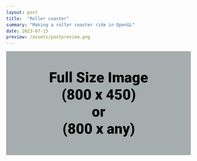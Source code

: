 ```yaml
---
layout: post
title:  "Roller coaster"
summary: "Making a roller coaster ride in OpenGL"
date: 2023-07-15
preview: /assets/postpreview.png
---
```


![Picture 1](/assets/fullsize.png)

